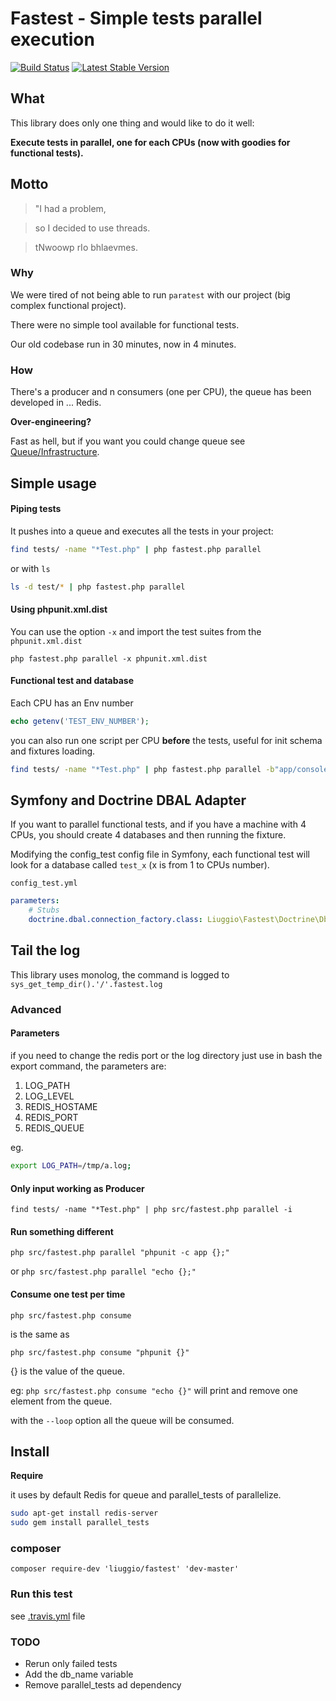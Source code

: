 Fastest - Simple tests parallel execution
=========================================

[![Build Status](https://secure.travis-ci.org/liuggio/fastest.png?branch=master)](http://travis-ci.org/liuggio/fastest)
[![Latest Stable Version](https://poser.pugx.org/liuggio/fastest/v/unstable.png)](https://packagist.org/packages/liuggio/fastest)

## What

This library does only one thing and would like to do it well:

**Execute tests in parallel, one for each CPUs (now with goodies for functional tests).**

## Motto

> "I had a problem,

>  so I decided to use threads.

>  tNwoowp rIo bhlaevmes.

### Why

We were tired of not being able to run `paratest` with our project (big complex functional project).

There were no simple tool available for functional tests.

Our old codebase run in 30 minutes, now in 4 minutes.

### How

There's a producer and n consumers (one per CPU), the queue has been developed in ... Redis.

**Over-engineering?**

Fast as hell, but if you want you could change queue see [Queue/Infrastructure](./src/Queue/Infrastructure).

## Simple usage

#### Piping tests

It pushes into a queue and executes all the tests in your project:

``` bash
find tests/ -name "*Test.php" | php fastest.php parallel
```

or with `ls`

``` bash
ls -d test/* | php fastest.php parallel
```

#### Using phpunit.xml.dist

You can use the option `-x` and import the test suites from the `phpunit.xml.dist`

`php fastest.php parallel -x phpunit.xml.dist`

#### Functional test and database

Each CPU has an Env number

``` php
echo getenv('TEST_ENV_NUMBER');
```

you can also run one script per CPU **before** the tests, useful for init schema and fixtures loading.

``` bash
find tests/ -name "*Test.php" | php fastest.php parallel -b"app/console doc:sch:create -e test";
```

## Symfony and Doctrine DBAL Adapter

If you want to parallel functional tests, and if you have a machine with 4 CPUs, you should create 4 databases and then running the fixture.

Modifying the config_test config file in Symfony, each functional test will look for a database called `test_x` (x is from 1 to CPUs number).

`config_test.yml`
``` yml
parameters:
    # Stubs
    doctrine.dbal.connection_factory.class: Liuggio\Fastest\Doctrine\DbalConnectionFactory
```

## Tail the log

This library uses monolog, the command is logged to `sys_get_temp_dir().'/'.fastest.log`

### Advanced

#### Parameters

if you need to change the redis port or the log directory just use in bash
the export command, the parameters are:

1. LOG_PATH
2. LOG_LEVEL
3. REDIS_HOSTAME
4. REDIS_PORT
5. REDIS_QUEUE

eg.
``` bash
export LOG_PATH=/tmp/a.log;
```

#### Only input working as Producer

`find tests/ -name "*Test.php" | php src/fastest.php parallel -i`

#### Run something different

`php src/fastest.php parallel "phpunit -c app {};"`

or
`php src/fastest.php parallel "echo {};"`

#### Consume one test per time

`php src/fastest.php consume`

is the same as

`php src/fastest.php consume "phpunit {}"`

{} is the value of the queue.

eg:
`php src/fastest.php consume "echo {}"`
will print and remove one element from the queue.

with the `--loop` option all the queue will be consumed.

## Install

**Require**

it uses by default Redis for queue and parallel_tests of parallelize.

``` bash
sudo apt-get install redis-server
sudo gem install parallel_tests
```

### composer

`composer require-dev 'liuggio/fastest' 'dev-master'`

### Run this test

see [.travis.yml](.travis.yml) file

### TODO

- Rerun only failed tests
- Add the db_name variable
- Remove parallel_tests ad dependency
